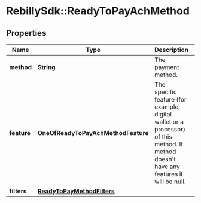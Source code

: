 # RebillySdk::ReadyToPayAchMethod

## Properties
Name | Type | Description | Notes
------------ | ------------- | ------------- | -------------
**method** | **String** | The payment method. | 
**feature** | **OneOfReadyToPayAchMethodFeature** | The specific feature (for example, digital wallet or a processor) of this method. If method doesn&#x27;t have any features it will be null.  | [optional] 
**filters** | [**ReadyToPayMethodFilters**](ReadyToPayMethodFilters.md) |  | [optional] 


